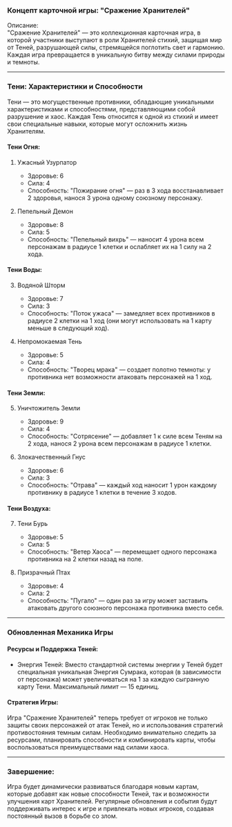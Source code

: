 ### Концепт карточной игры: "Сражение Хранителей"

Описание:  
"Сражение Хранителей" — это коллекционная карточная игра, в которой участники выступают в роли Хранителей стихий, защищая мир от Теней, разрушающей силы, стремящейся поглотить свет и гармонию. Каждая игра превращается в уникальную битву между силами природы и темноты.

---

### Тени: Характеристики и Способности

Тени — это могущественные противники, обладающие уникальными характеристиками и способностями, представляющими собой разрушение и хаос. Каждая Тень относится к одной из стихий и имеет свои специальные навыки, которые могут осложнить жизнь Хранителям.

#### Тени Огня:
1. Ужасный Узурпатор  
   - Здоровье: 6  
   - Сила: 4  
   - Способность: "Пожирание огня" — раз в 3 хода восстанавливает 2 здоровья, нанося 3 урона одному союзному персонажу.

2. Пепельный Демон  
   - Здоровье: 8  
   - Сила: 5  
   - Способность: "Пепельный вихрь" — наносит 4 урона всем персонажам в радиусе 1 клетки и ослабляет их на 1 силу на 2 хода.

#### Тени Воды:
3. Водяной Шторм  
   - Здоровье: 7  
   - Сила: 3  
   - Способность: "Поток ужаса" — замедляет всех противников в радиусе 2 клетки на 1 ход (они могут использовать на 1 карту меньше в следующий ход).

4. Непромокаемая Тень  
   - Здоровье: 5  
   - Сила: 4  
   - Способность: "Творец мрака" — создает полотно темноты: у противника нет возможности атаковать персонажей на 1 ход.

#### Тени Земли:
5. Уничтожитель Земли  
   - Здоровье: 9  
   - Сила: 4  
   - Способность: "Сотрясение" — добавляет 1 к силе всем Теням на 2 хода, нанося 2 урона всем персонажам в радиусе 1 клетки.

6. Злокачественный Гнус  
   - Здоровье: 6  
   - Сила: 3  
   - Способность: "Отрава" — каждый ход наносит 1 урон каждому противнику в радиусе 1 клетки в течение 3 ходов.

#### Тени Воздуха:
7. Тени Бурь  
   - Здоровье: 5  
   - Сила: 5  
   - Способность: "Ветер Хаоса" — перемещает одного персонажа противника на 2 клетки назад на поле.

8. Призрачный Птах  
   - Здоровье: 4  
   - Сила: 2  
   - Способность: "Пугало" — один раз за игру может заставить атаковать другого союзного персонажа противника вместо себя.

---

### Обновленная Механика Игры

#### Ресурсы и Поддержка Теней:
- Энергия Теней: Вместо стандартной системы энергии у Теней будет специальная уникальная Энергия Сумрака, которая (в зависимости от персонажа) может увеличиваться на 1 за каждую сыгранную карту Тени. Максимальный лимит — 15 единиц.

#### Стратегия Игры:
Игра "Сражение Хранителей" теперь требует от игроков не только защиты своих персонажей от атак Теней, но и использования стратегий противостояния темным силам. Необходимо внимательно следить за ресурсами, планировать способности и комбинировать карты, чтобы воспользоваться преимуществами над силами хаоса.

---

### Завершение:
Игра будет динамически развиваться благодаря новым картам, которые добавят как новые способности Теней, так и возможности улучшения карт Хранителей. Регулярные обновления и события будут поддерживать интерес к игре и привлекать новых игроков, создавая постоянный вызов в борьбе со злом.